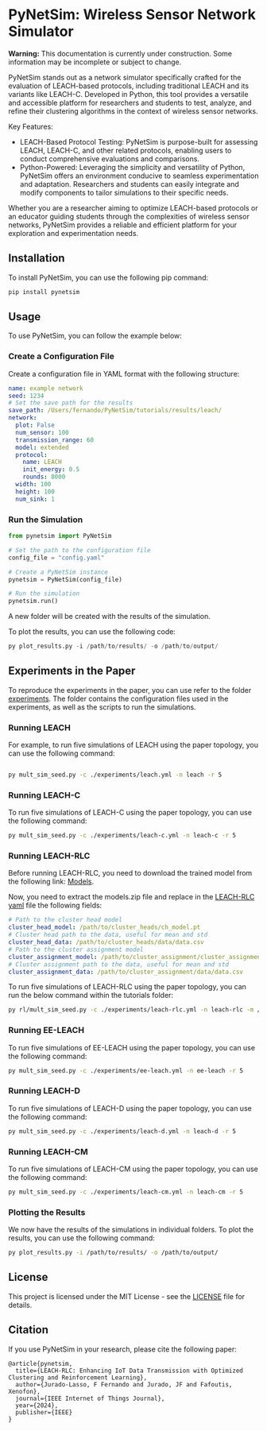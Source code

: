 <!-- <img src="https://github.com/SDWSN-controller/SDWSN-controller.github.io/blob/develop/images/logo/Contiki_logo_2RGB.png" alt="Logo" width="256"> -->

# PyNetSim: Wireless Sensor Network Simulator

**Warning:** This documentation is currently under construction. Some information may be incomplete or subject to change.

PyNetSim stands out as a network simulator specifically crafted for the evaluation of LEACH-based protocols, including traditional LEACH and its variants like LEACH-C. Developed in Python, this tool provides a versatile and accessible platform for researchers and students to test, analyze, and refine their clustering algorithms in the context of wireless sensor networks.

Key Features:

- LEACH-Based Protocol Testing: PyNetSim is purpose-built for assessing LEACH, LEACH-C, and other related protocols, enabling users to conduct comprehensive evaluations and comparisons.
- Python-Powered: Leveraging the simplicity and versatility of Python, PyNetSim offers an environment conducive to seamless experimentation and adaptation. Researchers and students can easily integrate and modify components to tailor simulations to their specific needs.

Whether you are a researcher aiming to optimize LEACH-based protocols or an educator guiding students through the complexities of wireless sensor networks, PyNetSim provides a reliable and efficient platform for your exploration and experimentation needs.

## Installation

To install PyNetSim, you can use the following pip command:

```bash
pip install pynetsim
```

## Usage

To use PyNetSim, you can follow the example below:

### Create a Configuration File

Create a configuration file in YAML format with the following structure:

```yaml
name: example network
seed: 1234
# Set the save path for the results
save_path: /Users/fernando/PyNetSim/tutorials/results/leach/
network:
  plot: False
  num_sensor: 100
  transmission_range: 60
  model: extended
  protocol:
    name: LEACH
    init_energy: 0.5
    rounds: 8000
  width: 100
  height: 100
  num_sink: 1
```

### Run the Simulation

```python
from pynetsim import PyNetSim

# Set the path to the configuration file
config_file = "config.yaml"

# Create a PyNetSim instance
pynetsim = PyNetSim(config_file)

# Run the simulation
pynetsim.run()
```

A new folder will be created with the results of the simulation.

To plot the results, you can use the following code:

```python
py plot_results.py -i /path/to/results/ -o /path/to/output/
```

<!-- Section that explain how to run the experiments in the paper -->
## Experiments in the Paper

To reproduce the experiments in the paper, you can use refer to the folder [experiments](tutorials/experiments). The folder contains the configuration files used in the experiments, as well as the scripts to run the simulations.

### Running LEACH

For example, to run five simulations of LEACH using the paper topology, you can use the following command:

```bash

py mult_sim_seed.py -c ./experiments/leach.yml -n leach -r 5

```

### Running LEACH-C

To run five simulations of LEACH-C using the paper topology, you can use the following command:

```bash
py mult_sim_seed.py -c ./experiments/leach-c.yml -n leach-c -r 5
```

### Running LEACH-RLC

Before running LEACH-RLC, you need to download the trained model from the following link: [Models](https://zenodo.org/records/13253417/files/models.zip?download=1&preview=1).

Now, you need to extract the models.zip file and replace in the [LEACH-RLC yaml](tutorials/experiments/leach-rlc.yml) file the following fields:

```yaml
# Path to the cluster head model
cluster_head_model: /path/to/cluster_heads/ch_model.pt
# Cluster head path to the data, useful for mean and std
cluster_head_data: /path/to/cluster_heads/data/data.csv
# Path to the cluster assignment model
cluster_assignment_model: /path/to/cluster_assignment/cluster_assignment_model.pt
# Cluster assignment path to the data, useful for mean and std
cluster_assignment_data: /path/to/cluster_assignment/data/data.csv
```


To run five simulations of LEACH-RLC using the paper topology, you can run the below command within the tutorials folder:

```bash
py rl/mult_sim_seed.py -c ./experiments/leach-rlc.yml -n leach-rlc -m /path/to/rl-agent/rl_model.zip -l dqn_leach_add_log/ -r 5
```

### Running EE-LEACH

To run five simulations of EE-LEACH using the paper topology, you can use the following command:

```bash
py mult_sim_seed.py -c ./experiments/ee-leach.yml -n ee-leach -r 5
```

### Running LEACH-D

To run five simulations of LEACH-D using the paper topology, you can use the following command:

```bash
py mult_sim_seed.py -c ./experiments/leach-d.yml -n leach-d -r 5
```

### Running LEACH-CM

To run five simulations of LEACH-CM using the paper topology, you can use the following command:

```bash
py mult_sim_seed.py -c ./experiments/leach-cm.yml -n leach-cm -r 5
```


### Plotting the Results

We now have the results of the simulations in individual folders. To plot the results, you can use the following command:

```bash
py plot_results.py -i /path/to/results/ -o /path/to/output/
```


## License

This project is licensed under the MIT License - see the [LICENSE](LICENSE) file for details.

## Citation

If you use PyNetSim in your research, please cite the following paper:

```
@article{pynetsim,
  title={LEACH-RLC: Enhancing IoT Data Transmission with Optimized Clustering and Reinforcement Learning},
  author={Jurado-Lasso, F Fernando and Jurado, JF and Fafoutis, Xenofon},
  journal={IEEE Internet of Things Journal},
  year={2024},
  publisher={IEEE}
}
```
